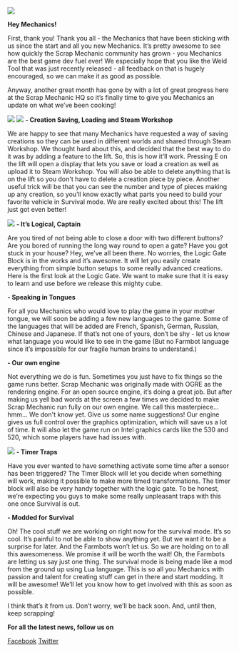 ![](http://i.imgur.com/JrpwT5E.png)

**Hey Mechanics!** 


First, thank you! Thank you all - the Mechanics that have been sticking with us since the start and all you new Mechanics. It’s pretty awesome to see how quickly the Scrap Mechanic community has grown - you Mechanics are the best game dev fuel ever! We especially hope that you like the Weld Tool that was just recently released - all feedback on that is hugely encouraged, so we can make it as good as possible.

Anyway, another great month has gone by with a lot of great progress here at the Scrap Mechanic HQ so it’s finally time to give you Mechanics an update on what we’ve been cooking!


![](http://www.scrapmechanic.com/media/1095/workshop.png?width=980px&height=553px)
![](http://www.scrapmechanic.com/media/1097/workshop-lift.png?width=978px&height=544px)
**- Creation Saving, Loading and Steam Workshop** 

We are happy to see that many Mechanics have requested a way of saving creations
so they can be used in different worlds and shared through Steam Workshop. We thought hard about this, and decided that the best way to do it was by adding a feature to the lift. So, this is how it’ll work. Pressing E on the lift will open a display that lets you save or load a creation as well as upload it to Steam Workshop. You will also be able to delete anything that is on the lift so you don't have to delete a creation piece by piece. Another useful trick will be that you can see the number and type of pieces making up any creation, so you’ll know exactly what parts you need to build your favorite vehicle in Survival mode.
We are really excited about this! The lift just got even better! 


![](http://www.scrapmechanic.com/media/1094/logic-gates.png?width=977px&height=648px)
**- It’s Logical, Captain** 

Are you tired of not being able to close a door with two different buttons? Are you bored of running the long way round to open a gate? Have you got stuck in your house? Hey, we’ve all been there. No worries, the Logic Gate Block is in the works and it’s awesome. It will let you easily create everything from simple button setups to some really advanced creations.
Here is the first look at the Logic Gate. We want to make sure that it is easy to learn and use before we release this mighty cube.


**- Speaking in Tongues** 

For all you Mechanics who would love to play the game in your mother tongue, we will soon be adding a few new languages to the game. Some of the languages that will be added are French, Spanish, German, Russian, Chinese and Japanese. If that’s not one of yours, don’t be shy - let us know what language you would like to see in the game (But no Farmbot language since it’s impossible for our fragile human brains to understand.)


**- Our own engine**

Not everything we do is fun. Sometimes you just have to fix things so the game runs better. Scrap Mechanic was originally made with OGRE as the rendering engine. For an open source engine, it’s doing a great job. But after making us yell bad words at the screen a few times we decided to make Scrap Mechanic run fully on our own engine. We call this masterpiece… hmm… We don't know yet. Give us some name suggestions! Our engine gives us full control over the graphics optimization, which will save us a lot of time. It will also let the game run on Intel graphics cards like the 530 and 520, which some players have had issues with.


![](http://www.scrapmechanic.com/media/1096/timer.png?width=976px&height=570px)
**- Timer Traps** 

Have you ever wanted to have something activate some time after a sensor has been triggered? The Timer Block will let you decide when something will work, making it possible to make more timed transformations. The timer block will also be very handy together with the logic gate. To be honest, we’re expecting you guys to make some really unpleasant traps with this one once Survival is out.


**- Modded for Survival** 

Oh! The cool stuff we are working on right now for the survival mode. It’s so cool. It’s painful to not be able to show anything yet. But we want it to be a surprise for later. And the Farmbots won’t let us. So we are holding on to all this awesomeness. We promise it will be worth the wait! Oh, the Farmbots are letting us say just one thing. The survival mode is being made like a mod from the ground up using Lua language. This is so all you Mechanics with passion and talent for creating stuff can get in there and start modding. It will be awesome! We’ll let you know how to get involved with this as soon as possible.

I think that’s it from us. Don’t worry, we’ll be back soon. And, until then, keep scrapping!

**For all the latest news, follow us on** 

[Facebook](https://www.facebook.com/scrapmechanic/)
[Twitter](https://twitter.com/ScrapMechanic)